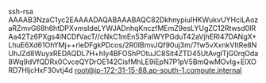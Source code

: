 ssh-rsa AAAAB3NzaC1yc2EAAAADAQABAAABAQC82DkhnypiuIHKWukvUYHciLAozaRZmvG68h6htDPXvmsIdeLYWJADnhqKnczfMEmZ9esLYUgZC12Rtwsd0IRAa42Tz6PXgs4iNCDfVacT//cNkC1mEn53FaIWYPGduT42aVjhERI47DANgX+LhuE6Xd61OhYMj++rleDFgkPDcos/2R0IBmvJQf90uj3m/7fw5vXxnkVItRe8NUhJZd8WuyxREDAQDL7H+hIy4BFOShPOtuJC8Sit4ZTD45UtAvglTjG0rqOda8Wq9dVfQDRx0CvceQYDrOE142CisfMhLE9iEpN7P1pV5BmQwMOvIg+ElXORD7HljcHxF30vtj4d root@ip-172-31-15-88.ap-south-1.compute.internal
